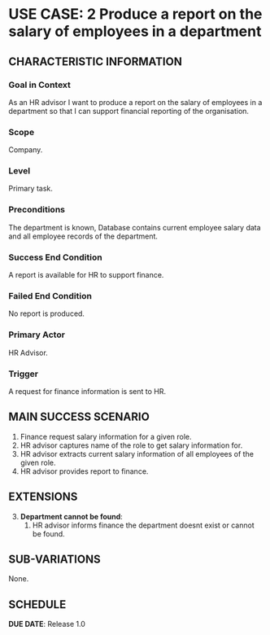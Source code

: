 # USE CASE: 2 Produce a report on the salary of employees in a department 

## CHARACTERISTIC INFORMATION

### Goal in Context

As an HR advisor I want to produce a report on the salary of employees in a department so that I can support financial reporting of the organisation.

### Scope

Company.

### Level

Primary task.

### Preconditions

The department is known, Database contains current employee salary data and all employee records of the department.

### Success End Condition

A report is available for HR to support finance.

### Failed End Condition

No report is produced.

### Primary Actor

HR Advisor.

### Trigger

A request for finance information is sent to HR.

## MAIN SUCCESS SCENARIO

1. Finance request salary information for a given role.
2. HR advisor captures name of the role to get salary information for.
3. HR advisor extracts current salary information of all employees of the given role.
4. HR advisor provides report to finance.

## EXTENSIONS

3. **Department cannot be found**:
    1. HR advisor informs finance the department doesnt exist or cannot be found.

## SUB-VARIATIONS

None.

## SCHEDULE

**DUE DATE**: Release 1.0
